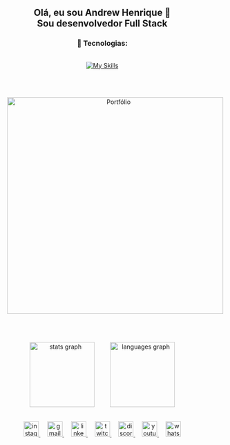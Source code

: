 <div align="center">
  <h2>Olá, eu sou Andrew Henrique 👋 <br/> Sou desenvolvedor Full Stack </h2>
</div>

<div align="center">
  <h3>🔨 Tecnologias:</h3>
  <a href="https://skillicons.dev" target="_blank" rel="noopener noreferrer">
    <img src="https://skillicons.dev/icons?i=react,nextjs,typescript,javascript,nodejs,tailwind,html,css,git,github,vercel" alt="My Skills" style="margin: 1rem;"/>
  </a>
</div>

<br/>

<div align="center">
  <a href="https://andrewhenriqueportifolio.vercel.app" target="_blank" rel="noopener noreferrer">
    <img src="https://img.shields.io/badge/Portfólio-000?style=for-the-badge&logo=portfolio&logoColor=white" alt="Portfólio" style="margin: 2rem; width: 500px; height: auto;"/>
  </a>
</div>

<br/>

<div align="center">
  <img src="https://github-readme-stats.vercel.app/api?username=andrewhenrique2&hide_title=false&hide_rank=false&show_icons=true&include_all_commits=true&count_private=true&disable_animations=false&theme=dracula&locale=en&hide_border=false" height="150" alt="stats graph" style="margin: 1rem;" />
  <img src="https://github-readme-stats.vercel.app/api/top-langs?username=andrewhenrique2&locale=en&hide_title=false&layout=compact&card_width=320&langs_count=5&theme=dracula&hide_border=false" height="150" alt="languages graph" style="margin: 1rem;" />
</div>

<br/>

<div align="center">
  <a href="https://instagram.com/andrewchucrute" target="_blank" rel="noopener noreferrer" style="margin: 0.5rem;">
    <img src="https://img.shields.io/static/v1?message=Instagram&logo=instagram&label=&color=E4405F&logoColor=white&labelColor=&style=for-the-badge" height="35" alt="instagram logo" />
  </a>
  <a href="mailto:andrewloly06@gmail.com" target="_blank" rel="noopener noreferrer" style="margin: 0.5rem;">
    <img src="https://img.shields.io/static/v1?message=Gmail&logo=gmail&label=&color=D14836&logoColor=white&labelColor=&style=for-the-badge" height="35" alt="gmail logo" />
  </a>
  <a href="https://www.linkedin.com/in/andrew-henrique-86aa5823a" target="_blank" rel="noopener noreferrer" style="margin: 0.5rem;">
    <img src="https://img.shields.io/static/v1?message=LinkedIn&logo=linkedin&label=&color=0077B5&logoColor=white&labelColor=&style=for-the-badge" height="35" alt="linkedin logo" />
  </a>
  <a href="https://www.twitch.tv/chucruts2" target="_blank" rel="noopener noreferrer" style="margin: 0.5rem;">
    <img src="https://img.shields.io/static/v1?message=Twitch&logo=twitch&label=&color=9146FF&logoColor=white&labelColor=&style=for-the-badge" height="35" alt="twitch logo" />
  </a>
  <a href="https://discord.gg/ThMQVAT3C7" target="_blank" rel="noopener noreferrer" style="margin: 0.5rem;">
    <img src="https://img.shields.io/static/v1?message=Discord&logo=discord&label=&color=7289DA&logoColor=white&labelColor=&style=for-the-badge" height="35" alt="discord logo" />
  </a>
  <a href="https://www.youtube.com/@Chucrutao" target="_blank" rel="noopener noreferrer" style="margin: 0.5rem;">
    <img src="https://img.shields.io/static/v1?message=Youtube&logo=youtube&label=&color=FF0000&logoColor=white&labelColor=&style=for-the-badge" height="35" alt="youtube logo" />
  </a>
  <a href="https://wa.me/5521984786694" target="_blank" rel="noopener noreferrer" style="margin: 0.5rem;">
    <img src="https://img.shields.io/static/v1?message=WhatsApp&logo=whatsapp&label=&color=25D366&logoColor=white&labelColor=&style=for-the-badge" height="35" alt="whatsapp logo" />
  </a>
</div>
